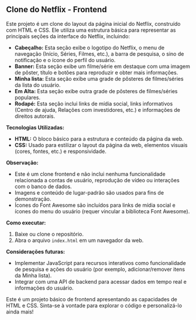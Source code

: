 ## Clone do Netflix - Frontend

Este projeto é um clone do layout da página inicial do Netflix, construído com HTML e CSS. Ele utiliza uma estrutura básica para representar as principais seções da interface do Netflix, incluindo:

* **Cabeçalho:** Esta seção exibe o logotipo do Netflix, o menu de navegação (Início, Séries, Filmes, etc.), a barra de pesquisa, o sino de notificação e o ícone do perfil do usuário.
* **Banner:** Esta seção exibe um filme/série em destaque com uma imagem de pôster, título e botões para reproduzir e obter mais informações.
* **Minha lista:** Esta seção exibe uma grade de pôsteres de filmes/séries da lista do usuário.
* **Em Alta:** Esta seção exibe outra grade de pôsteres de filmes/séries populares.
* **Rodapé:** Esta seção inclui links de mídia social, links informativos (Centro de ajuda, Relações com investidores, etc.) e informações de direitos autorais.

**Tecnologias Utilizadas:**

* **HTML:** O bloco básico para a estrutura e conteúdo da página da web.
* **CSS:** Usado para estilizar o layout da página da web, elementos visuais (cores, fontes, etc.) e responsividade.

**Observação:**

* Este é um clone frontend e não inclui nenhuma funcionalidade relacionada a contas de usuário, reprodução de vídeo ou interações com o banco de dados.
* Imagens e conteúdo de lugar-padrão são usados para fins de demonstração. 
* Ícones do Font Awesome são incluídos para links de mídia social e ícones do menu do usuário (requer vincular a biblioteca Font Awesome).

**Como executar:**

1. Baixe ou clone o repositório.
2. Abra o arquivo `index.html` em um navegador da web.

**Considerações futuras:**

* Implementar JavaScript para recursos interativos como funcionalidade de pesquisa e ações do usuário (por exemplo, adicionar/remover itens da Minha lista). 
* Integrar com uma API de backend para acessar dados em tempo real e informações do usuário.

Este é um projeto básico de frontend apresentando as capacidades de HTML e CSS. Sinta-se à vontade para explorar o código e personalizá-lo ainda mais!